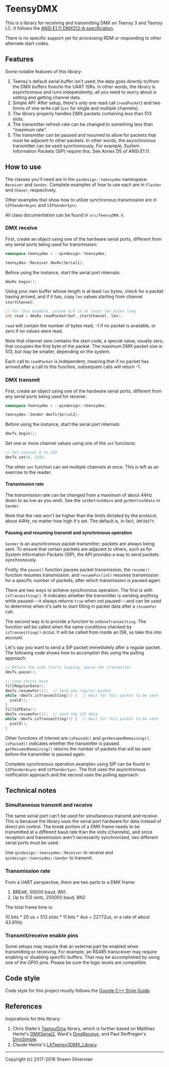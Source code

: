 # TeensyDMX

This is a library for receiving and transmitting DMX on Teensy 3 and Teensy LC.
It follows the
[ANSI E1.11 DMX512-A specification](http://tsp.esta.org/tsp/documents/docs/ANSI-ESTA_E1-11_2008R2018.pdf).

There is no specific support yet for processing RDM or responding to other
alternate start codes.

## Features

Some notable features of this library:

1. Teensy's default serial buffer isn't used; the data goes directly to/from
   the DMX buffers from/to the UART ISRs. In other words, the library
   is asynchronous and runs independently; all you need to worry about is
   setting and getting channel data.
2. Simple API: After setup, there's only one read call (`readPacket`) and two
   forms of one write call (`set` for single and multiple channels).
3. The library properly handles DMX packets containing less than 513 slots.
4. The transmitter refresh rate can be changed to something less than
   "maximum rate".
5. The transmitter can be paused and resumed to allow for packets that must
   be adjacent to other packets. In other words, the asynchronous transmitter
   can be used synchronously. For example, System Information Packets (SIP)
   require this. See Annex D5 of ANSI E1.11.

## How to use

The classes you'll need are in the `qindesign::teensydmx` namespace:
`Receiver` and `Sender`. Complete examples of how to use each are in `Flasher`
and `Chaser`, respectively.

Other examples that show how to utilize synchronous transmission are in
`SIPSenderAsync` and `SIPSenderSync`.

All class documentation can be found in `src/TeensyDMX.h`.

### DMX receive

First, create an object using one of the hardware serial ports, different from
any serial ports being used for transmission:

```c++
namespace teensydmx = ::qindesign::teensydmx;

teensydmx::Receiver dmxRx{Serial1};
```

Before using the instance, start the serial port internals:

```c++
dmxRx.begin();
```

Using your own buffer whose length is at least `len` bytes, check for a packet
having arrived, and if it has, copy `len` values starting from channel
`startChannel`:

```c++
// For this example, assume buf is at least len bytes long
int read = dmxRx.readPacket(buf, startChannel, len);
```

`read` will contain the number of bytes read, -1 if no packet is available, or
zero if no values were read.

Note that channel zero contains the start code, a special value, usually zero,
that occupies the first byte of the packet. The maximum DMX packet size is
513, but may be smaller, depending on the system.

Each call to `readPacket` is independent, meaning that if no packet has
arrived after a call to this function, subsequent calls will return -1.

### DMX transmit

First, create an object using one of the hardware serial ports, different from
any serial ports being used for receive:

```c++
namespace teensydmx = ::qindesign::teensydmx;

teensydmx::Sender dmxTx{Serial2};
```

Before using the instance, start the serial port internals:

```c++
dmxTx.begin();
```

Set one or more channel values using one of the `set` functions:

```c++
// Set channel 6 to 219
dmxTx.set(6, 219);
```

The other `set` function can set multiple channels at once. This is left as an
exercise to the reader.

#### Transmission rate

The transmission rate can be changed from a maximum of about 44Hz down to as
low as you wish. See the `setRefreshRate` and `getRefreshRate` in `Sender`.

Note that the rate won't be higher than the limits dictated by the protocol,
about 44Hz, no matter how high it's set. The default is, in fact, `INFINITY`.

#### Pausing and resuming transmit and synchronous operation

`Sender` is an asynchronous packet transmitter; packets are always being sent.
To ensure that certain packets are adjacent to others, such as for System
Information Packets (SIP), the API provides a way to send packets synchronously.

Firstly, the `pause()` function pauses packet transmission, the `resume()`
function resumes transmission, and `resumeFor(int)` resumes transmission
for a specific number of packets, after which transmission is paused again.

There are two ways to achieve synchronous operation. The first is with
`isTransmitting()`. It indicates whether the transmitter is sending anything
while paused---it always returns `true` when not paused---and can be used
to determine when it's safe to start filling in packet data after
a `resumeFor` call.

The second way is to provide a function to `onDoneTransmitting`. The function
will be called when the same conditions checked by `isTransmitting()` occur.
It will be called from inside an ISR, so take this into account.

Let's say you want to send a SIP packet immediately after a regular packet.
The following code shows how to accomplish this using the polling approach:

```c++
// Before the code starts looping, pause the transmitter
dmxTx.pause();

// Loop starts here
fillRegularData();
dmxTx.resumeFor(1);  // Send one regular packet
while (dmxTx.isTransmitting()) {  // Wait for this packet to be sent
  yield();
}
fillSIPData();
dmxTx.resumeFor(1);  // Send the SIP data
while (dmxTx.isTransmitting()) {  // Wait for this packet to be sent
  yield();
}
```

Other functions of interest are `isPaused()` and `getResumedRemaining()`.
`isPaused()` indicates whether the transmitter is paused.
`getResumedRemaining()` returns the number of packets that will be sent
before the transmitter is paused again.

Complete synchronous operation examples using SIP can be found in
`SIPSenderAsync` and `SIPSenderSync`. The first uses the asynchronous
notification approach and the second uses the polling approach.

## Technical notes

### Simultaneous transmit and receive

The same serial port can't be used for simultaneous transmit and receive.
This is because the library uses the serial port hardware for data instead
of direct pin control. The break portion of a DMX frame needs to be
transmitted at a different baud rate than the slots (channels), and since
reception and transmission aren't necessarily synchronized, two different
serial ports must be used.

Use `qindesign::teensydmx::Receiver` to receive and
`qindesign::teensydmx::Sender` to transmit.

### Transmission rate

From a UART perspective, there are two parts to a DMX frame:

1. BREAK, 50000 baud, 8N1.
2. Up to 513 slots, 250000 baud, 8N2.

The total frame time is:

10 bits * 20 us + 513 slots * 11 bits * 4us = 22772us, or a rate of about
43.91Hz.

### Transmit/receive enable pins

Some setups may require that an external part be enabled when transmitting or
receiving. For example, an RS485 transceiver may require enabling or disabling
specific buffers. That may be accomplished by using one of the GPIO pins.
Please be sure the logic levels are compatible.

## Code style

Code style for this project mostly follows the
[Google C++ Style Guide](https://google.github.io/styleguide/cppguide.html).

## References

Inspirations for this library:

1. Chris Staite's [TeensyDmx](https://github.com/chrisstaite/TeensyDmx)
   library, which is further based on
   Matthias Hertel's [DMXSerial2](https://github.com/mathertel/DmxSerial2),
   Ward's [DmxReceive](http://forum.pjrc.com/threads/19662-Arduinoesque-overriding-of-core-functionality?p=24993&viewfull=1#post24993),
   and
   Paul Stoffregen's [DmxSimple](https://github.com/PaulStoffregen/DmxSimple).
2. Claude Heintz's [LXTeensy3DMX_Library](https://github.com/claudeheintz/LXTeensy3DMX_Library).

---

Copyright (c) 2017-2018 Shawn Silverman
